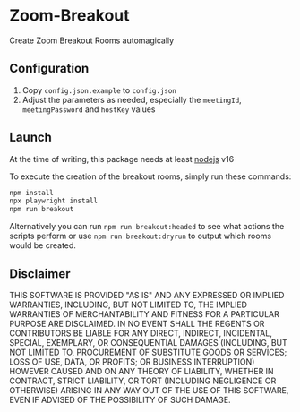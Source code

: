 # Zoom-Breakout

Create Zoom Breakout Rooms automagically

## Configuration

1. Copy `config.json.example` to `config.json`
2. Adjust the parameters as needed, especially the `meetingId`, `meetingPassword` and `hostKey` values

## Launch

At the time of writing, this package needs at least [nodejs](https://nodejs.org/) v16

To execute the creation of the breakout rooms, simply run these commands:

```bash
npm install
npx playwright install
npm run breakout
```

Alternatively you can run `npm run breakout:headed` to see what actions the scripts perform or use `npm run breakout:dryrun` to output which rooms would be created.

## Disclaimer
THIS SOFTWARE IS PROVIDED "AS IS" AND ANY EXPRESSED OR IMPLIED WARRANTIES, INCLUDING, BUT NOT LIMITED TO, THE IMPLIED WARRANTIES OF MERCHANTABILITY AND FITNESS FOR A PARTICULAR PURPOSE ARE DISCLAIMED. IN NO EVENT SHALL THE REGENTS OR CONTRIBUTORS BE LIABLE FOR ANY DIRECT, INDIRECT, INCIDENTAL, SPECIAL, EXEMPLARY, OR CONSEQUENTIAL DAMAGES (INCLUDING, BUT NOT LIMITED TO, PROCUREMENT OF SUBSTITUTE GOODS OR SERVICES; LOSS OF USE, DATA, OR PROFITS; OR BUSINESS INTERRUPTION) HOWEVER CAUSED AND ON ANY THEORY OF LIABILITY, WHETHER IN CONTRACT, STRICT LIABILITY, OR TORT (INCLUDING NEGLIGENCE OR OTHERWISE) ARISING IN ANY WAY OUT OF THE USE OF THIS SOFTWARE, EVEN IF ADVISED OF THE POSSIBILITY OF SUCH DAMAGE.
